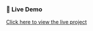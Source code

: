 ### 🔗 Live Demo  
[Click here to view the live project](https://foodie-frontend-nl1m.onrender.com/)
